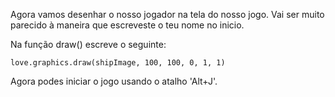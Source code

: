 
Agora vamos desenhar o nosso jogador na tela do nosso jogo. Vai ser muito parecido à maneira que escreveste o teu nome no inicio.

Na função draw() escreve o seguinte:

    love.graphics.draw(shipImage, 100, 100, 0, 1, 1)

Agora podes iniciar o jogo usando o atalho 'Alt+J'.

